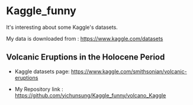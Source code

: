 # Kaggle_funny

It's interesting about some Kaggle's datasets.

My data is downloaded from : 
https://www.kaggle.com/datasets

## Volcanic Eruptions in the Holocene Period

* Kaggle datasets page: https://www.kaggle.com/smithsonian/volcanic-eruptions

* My Repository link : https://github.com/yichunsung/Kaggle_funny/volcano_Kaggle



